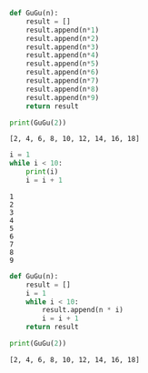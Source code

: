 

```python
def GuGu(n):
    result = []
    result.append(n*1)
    result.append(n*2)
    result.append(n*3)
    result.append(n*4)
    result.append(n*5)
    result.append(n*6)
    result.append(n*7)
    result.append(n*8)
    result.append(n*9)
    return result

print(GuGu(2))
```

    [2, 4, 6, 8, 10, 12, 14, 16, 18]



```python
i = 1
while i < 10:
    print(i)
    i = i + 1
```

    1
    2
    3
    4
    5
    6
    7
    8
    9



```python
def GuGu(n):
    result = []
    i = 1
    while i < 10:
        result.append(n * i)
        i = i + 1
    return result
```


```python
print(GuGu(2))
```

    [2, 4, 6, 8, 10, 12, 14, 16, 18]

